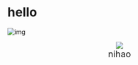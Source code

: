 # hello

![img](./img/1-1.jpeg)

<div style="text-align:center;font-size:20px;">

<img src="./img/1-1.jpeg">
<br>
nihao

</div>
